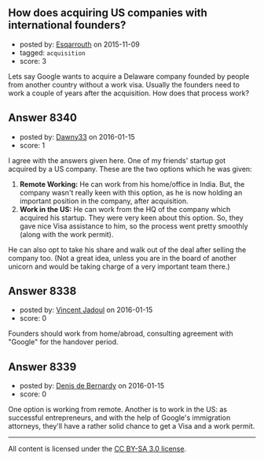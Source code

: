 ## How does acquiring US companies with international founders?

- posted by: [Esqarrouth](https://stackexchange.com/users/3055586/esqarrouth) on 2015-11-09
- tagged: `acquisition`
- score: 3

<p>Lets say Google wants to acquire a Delaware company founded by people from another country without a work visa. Usually the founders need to work a couple of years after the acquisition. How does that process work? </p>



## Answer 8340

- posted by: [Dawny33](https://stackexchange.com/users/6444670/dawny33) on 2016-01-15
- score: 1

<p>I agree with the answers given here. One of my friends' startup got acquired by a US company. These are the two options which he was given:</p>

<ol>
<li><strong>Remote Working:</strong> He can work from his home/office in India. But, the company wasn't really keen with this option, as he is now holding an important position in the company, after acquisition.</li>
<li><strong>Work in the US:</strong> He can work from the HQ of the company which acquired his startup. They were very keen about this option. So, they gave nice Visa assistance to him, so the process went pretty smoothly (along with the work permit).</li>
</ol>

<p>He can also opt to take his share and walk out of the deal after selling the company too. (Not a great idea, unless you are in the board of another unicorn and would be taking charge of a very important team there.)</p>



## Answer 8338

- posted by: [Vincent Jadoul](https://stackexchange.com/users/7642009/vincent-jadoul) on 2016-01-15
- score: 0

<p>Founders should work from home/abroad, consulting agreement with "Google" for the handover period.</p>



## Answer 8339

- posted by: [Denis de Bernardy](https://stackexchange.com/users/182468/denis-de-bernardy) on 2016-01-15
- score: 0

<p>One option is working from remote. Another is to work in the US: as successful entrepreneurs, and with the help of Google's immigration attorneys, they'll have a rather solid chance to get a Visa and a work permit.</p>




---

All content is licensed under the [CC BY-SA 3.0 license](https://creativecommons.org/licenses/by-sa/3.0/).
